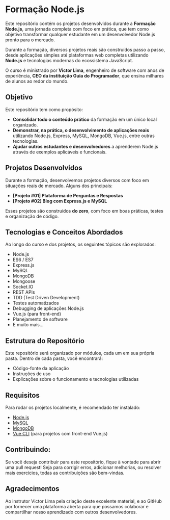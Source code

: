 # Formação Node.js

Este repositório contém os projetos desenvolvidos durante a **Formação Node.js**, uma jornada completa com foco em prática, que tem como objetivo transformar qualquer estudante em um desenvolvedor Node.js pronto para o mercado.

Durante a formação, diversos projetos reais são construídos passo a passo, desde aplicações simples até plataformas web completas utilizando **Node.js** e tecnologias modernas do ecossistema JavaScript.

O curso é ministrado por **Victor Lima**, engenheiro de software com anos de experiência, **CEO da instituição Guia do Programador**, que ensina milhares de alunos ao redor do mundo.

## Objetivo

Este repositório tem como propósito:

- **Consolidar todo o conteúdo prático** da formação em um único local organizado.
- **Demonstrar, na prática, o desenvolvimento de aplicações reais** utilizando Node.js, Express, MySQL, MongoDB, Vue.js, entre outras tecnologias.
- **Ajudar outros estudantes e desenvolvedores** a aprenderem Node.js através de exemplos aplicáveis e funcionais.

## Projetos Desenvolvidos

Durante a formação, desenvolvemos projetos diversos com foco em situações reais de mercado. Alguns dos principais:

- **[Projeto #01] Plataforma de Perguntas e Respostas**
- **[Projeto #02] Blog com Express.js e MySQL**

Esses projetos são construídos **do zero**, com foco em boas práticas, testes e organização de código.

## Tecnologias e Conceitos Abordados

Ao longo do curso e dos projetos, os seguintes tópicos são explorados:

- Node.js
- ES6 / ES7
- Express.js
- MySQL
- MongoDB
- Mongoose
- Socket.IO
- REST APIs
- TDD (Test Driven Development)
- Testes automatizados
- Debugging de aplicações Node.js
- Vue.js (para front-end)
- Planejamento de software
- E muito mais...

## Estrutura do Repositório

Este repositório será organizado por módulos, cada um em sua própria pasta.
Dentro de cada pasta, você encontrará:

- Código-fonte da aplicação
- Instruções de uso
- Explicações sobre o funcionamento e tecnologias utilizadas

## Requisitos

Para rodar os projetos localmente, é recomendado ter instalado:

- [Node.js](https://nodejs.org/)
- [MySQL](https://www.mysql.com/)
- [MongoDB](https://www.mongodb.com/)
- [Vue CLI](https://cli.vuejs.org/) (para projetos com front-end Vue.js)

## Contribuindo:

Se você deseja contribuir para este repositório, fique à vontade para abrir uma pull request! Seja para corrigir erros, adicionar melhorias, ou resolver mais exercícios, todas as contribuições são bem-vindas.

## Agradecimentos

Ao instrutor Victor Lima pela criação deste excelente material, e ao GitHub por fornecer uma plataforma aberta para que possamos colaborar e compartilhar nosso aprendizado com outros desenvolvedores.

